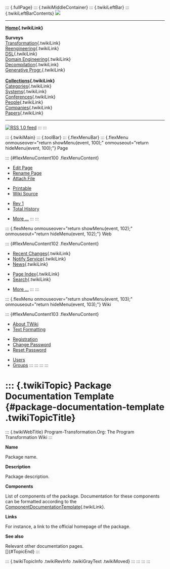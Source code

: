 ::: {.fullPage}
::: {.twikiMiddleContainer}
::: {.twikiLeftBar}
::: {.twikiLeftBarContents}
![](../pub/transformation.gif)

------------------------------------------------------------------------

**[Home](WebHome){.twikiLink}**

**Surveys**\
[Transformation](ProgramTransformation){.twikiLink}\
[Reengineering](ReengineeringWiki){.twikiLink}\
[DSL](DomainSpecificLanguages){.twikiLink}\
[Domain Engineering](DomainEngineering){.twikiLink}\
[Decompilation](DeCompilation){.twikiLink}\
[Generative Progr.](GenerativeProgrammingWiki){.twikiLink}\
\
**[Collections](CategoryCollection){.twikiLink}**\
[Categories](CategoryCategory){.twikiLink}\
[Systems](TransformationSystems){.twikiLink}\
[Conferences](TransformationConferences){.twikiLink}\
[People](TransformationPeople){.twikiLink}\
[Companies](TransformationCompanies){.twikiLink}\
[Papers](CategoryPaper){.twikiLink}

------------------------------------------------------------------------

[![](../pub/rss.gif "RSS 1.0 feed")](WebRss@skin=rss)
:::
:::

::: {.twikiMain}
::: {.toolBar}
::: {.flexMenuBar}
::: {.flexMenu onmouseover="return showMenu(event, 100);" onmouseout="return hideMenu(event, 100);"}
Page

::: {#flexMenuContent100 .flexMenuContent}
-   [Edit
    Page](http://www.program-transformation.org/edit/Transform/PackageDocumentationTemplate?t=1536826530)
-   [Rename
    Page](http://www.program-transformation.org/rename/Transform/PackageDocumentationTemplate)
-   [Attach
    File](http://www.program-transformation.org/attach/Transform/PackageDocumentationTemplate)

<!-- -->

-   [Printable](http://www.program-transformation.org/view/Transform/PackageDocumentationTemplate?skin=print.pattern)
-   [Wiki
    Source](http://www.program-transformation.org/view/Transform/PackageDocumentationTemplate?skin=text&raw=on&contenttype=text/plain)

<!-- -->

-   [Rev
    1](http://www.program-transformation.org/view/Transform/PackageDocumentationTemplate?rev=1.1)
-   [Total
    History](http://www.program-transformation.org/rdiff/Transform/PackageDocumentationTemplate)

<!-- -->

-   [More
    \...](http://www.program-transformation.org/oops/Transform/PackageDocumentationTemplate?template=oopsmore&param1=1.1&param2=1.1)
:::
:::

::: {.flexMenu onmouseover="return showMenu(event, 102);" onmouseout="return hideMenu(event, 102);"}
Web

::: {#flexMenuContent102 .flexMenuContent}
-   [Recent Changes](WebChanges){.twikiLink}
-   [Notify Service](WebNotify){.twikiLink}
-   [News](WebNews){.twikiLink}

<!-- -->

-   [Page Index](WebIndex){.twikiLink}
-   [Search](WebSearch){.twikiLink}

<!-- -->

-   [More
    \...](http://www.program-transformation.org/oops/Transform/PackageDocumentationTemplate?template=oopsmore&param1=1.1&param2=1.1)
:::
:::

::: {.flexMenu onmouseover="return showMenu(event, 103);" onmouseout="return hideMenu(event, 103);"}
Wiki

::: {#flexMenuContent103 .flexMenuContent}
-   [About
    TWiki](http://www.program-transformation.org/view/TWiki/WebHome)
-   [Text
    Formatting](http://www.program-transformation.org/view/TWiki/TextFormattingRules)

<!-- -->

-   [Registration](http://www.program-transformation.org/view/TWiki/TWikiRegistration)
-   [Change
    Password](http://www.program-transformation.org/view/TWiki/ChangePassword)
-   [Reset
    Password](http://www.program-transformation.org/view/TWiki/ResetPassword)

<!-- -->

-   [Users](http://www.program-transformation.org/view/Main/TWikiUsers)
-   [Groups](http://www.program-transformation.org/view/Main/TWikiGroups)
:::
:::
:::
:::

::: {.twikiTopic}
Package Documentation Template {#package-documentation-template .twikiTopicTitle}
==============================

::: {.twikiWebTitle}
Program-Transformation.Org: The Program Transformation Wiki
:::

**Name**

Package name.

**Description**

Package description.

**Components**

List of components of the package. Documentation for these components
can be formatted according to the
[ComponentDocumentationTemplate](ComponentDocumentationTemplate){.twikiLink}.

**Links**

For instance, a link to the official homepage of the package.

**See also**

Relevant other documentation pages.\
[]{#TopicEnd}
:::

::: {.twikiTopicInfo .twikiRevInfo .twikiGrayText .twikiMoved}
:::
:::
:::
:::
